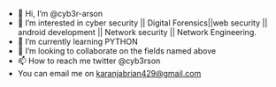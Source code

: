 - 👋 Hi, I’m @cyb3r-arson
- 👀 I’m interested in cyber security || Digital Forensics||web security || android development || Network security || Network Engineering.
- 🌱 I’m currently learning PYTHON
- 💞️ I’m looking to collaborate on the fields named above
- 📫 How to reach me twitter @cyb3rson
- You can email me on karanjabrian429@gmail.com

<!---
Parrot64/Parrot64 is a ✨ special ✨ repository because its `README.md` (this file) appears on your GitHub profile.
You can click the Preview link to take a look at your changes.
--->
